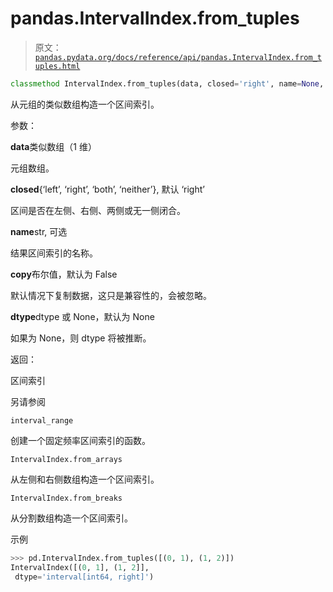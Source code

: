 # pandas.IntervalIndex.from_tuples

> 原文：[`pandas.pydata.org/docs/reference/api/pandas.IntervalIndex.from_tuples.html`](https://pandas.pydata.org/docs/reference/api/pandas.IntervalIndex.from_tuples.html)

```py
classmethod IntervalIndex.from_tuples(data, closed='right', name=None, copy=False, dtype=None)
```

从元组的类似数组构造一个区间索引。

参数：

**data**类似数组（1 维）

元组数组。

**closed**{‘left’, ‘right’, ‘both’, ‘neither’}, 默认 ‘right’

区间是否在左侧、右侧、两侧或无一侧闭合。

**name**str, 可选

结果区间索引的名称。

**copy**布尔值，默认为 False

默认情况下复制数据，这只是兼容性的，会被忽略。

**dtype**dtype 或 None，默认为 None

如果为 None，则 dtype 将被推断。

返回：

区间索引

另请参阅

`interval_range`

创建一个固定频率区间索引的函数。

`IntervalIndex.from_arrays`

从左侧和右侧数组构造一个区间索引。

`IntervalIndex.from_breaks`

从分割数组构造一个区间索引。

示例

```py
>>> pd.IntervalIndex.from_tuples([(0, 1), (1, 2)])
IntervalIndex([(0, 1], (1, 2]],
 dtype='interval[int64, right]') 
```
